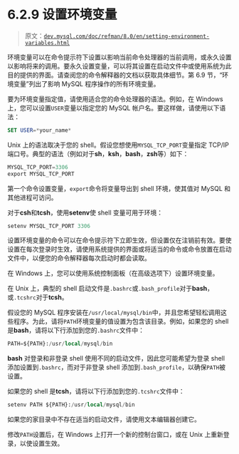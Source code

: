 # 6.2.9 设置环境变量

> 原文：[`dev.mysql.com/doc/refman/8.0/en/setting-environment-variables.html`](https://dev.mysql.com/doc/refman/8.0/en/setting-environment-variables.html)

环境变量可以在命令提示符下设置以影响当前命令处理器的当前调用，或永久设置以影响将来的调用。要永久设置变量，可以将其设置在启动文件中或使用系统为此目的提供的界面。请查阅您的命令解释器的文档以获取具体细节。第 6.9 节，“环境变量”列出了影响 MySQL 程序操作的所有环境变量。

要为环境变量指定值，请使用适合您的命令处理器的语法。例如，在 Windows 上，您可以设置`USER`变量以指定您的 MySQL 帐户名。要这样做，请使用以下语法：

```sql
SET USER=*your_name*
```

Unix 上的语法取决于您的 shell。假设您想使用`MYSQL_TCP_PORT`变量指定 TCP/IP 端口号。典型的语法（例如对于**sh**，**ksh**，**bash**，**zsh**等）如下：

```sql
MYSQL_TCP_PORT=3306
export MYSQL_TCP_PORT
```

第一个命令设置变量，`export`命令将变量导出到 shell 环境，使其值对 MySQL 和其他进程可访问。

对于**csh**和**tcsh**，使用**setenv**使 shell 变量可用于环境：

```sql
setenv MYSQL_TCP_PORT 3306
```

设置环境变量的命令可以在命令提示符下立即生效，但设置仅在注销前有效。要使设置在每次登录时生效，请使用系统提供的界面或将适当的命令或命令放置在启动文件中，以便您的命令解释器每次启动时都会读取。

在 Windows 上，您可以使用系统控制面板（在高级选项下）设置环境变量。

在 Unix 上，典型的 shell 启动文件是`.bashrc`或`.bash_profile`对于**bash**，或`.tcshrc`对于**tcsh**。

假设您的 MySQL 程序安装在`/usr/local/mysql/bin`中，并且您希望轻松调用这些程序。为此，请将`PATH`环境变量的值设置为包含该目录。例如，如果您的 shell 是**bash**，请将以下行添加到您的`.bashrc`文件中：

```sql
PATH=${PATH}:/usr/local/mysql/bin
```

**bash** 对登录和非登录 shell 使用不同的启动文件，因此您可能希望为登录 shell 添加设置到`.bashrc`，而对于非登录 shell 添加到`.bash_profile`，以确保`PATH`被设置。

如果您的 shell 是**tcsh**，请将以下行添加到您的`.tcshrc`文件中：

```sql
setenv PATH ${PATH}:/usr/local/mysql/bin
```

如果您的家目录中不存在适当的启动文件，请使用文本编辑器创建它。

修改`PATH`设置后，在 Windows 上打开一个新的控制台窗口，或在 Unix 上重新登录，以使设置生效。
